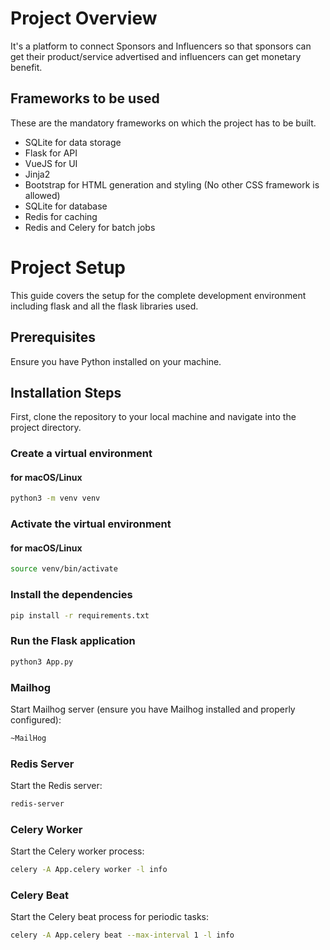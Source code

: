 # Project Overview
It's a platform to connect Sponsors and Influencers so that sponsors can get their product/service advertised and influencers can get monetary benefit. 

## Frameworks to be used
These are the mandatory frameworks on which the project has to be built.
- SQLite for data storage
- Flask for API
- VueJS for UI
- Jinja2
- Bootstrap for HTML generation and styling (No other CSS framework is allowed)
- SQLite for database
- Redis for caching
- Redis and Celery for batch jobs

# Project Setup

This guide covers the setup for the complete development environment including flask and all the flask libraries used.

## Prerequisites

Ensure you have Python installed on your machine.

## Installation Steps

First, clone the repository to your local machine and navigate into the project directory.

### Create a virtual environment
#### for macOS/Linux
```bash
python3 -m venv venv
```

### Activate the virtual environment
#### for macOS/Linux
```bash
source venv/bin/activate
```

### Install the dependencies
```bash
pip install -r requirements.txt
```

### Run the Flask application
```bash
python3 App.py
```

### Mailhog
Start Mailhog server (ensure you have Mailhog installed and properly configured):
```bash
~MailHog
```

### Redis Server
Start the Redis server:
```bash
redis-server
```

### Celery Worker
Start the Celery worker process:
```bash
celery -A App.celery worker -l info
```

### Celery Beat
Start the Celery beat process for periodic tasks:
```bash
celery -A App.celery beat --max-interval 1 -l info
```
